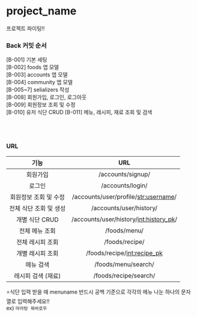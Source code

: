 # project_name

프로젝트 파이팅!!


### Back 커밋 순서

[B-001] 기본 세팅   
[B-002] foods 앱 모델   
[B-003] accounts 앱 모델    
[B-004] community 앱 모델   
[B-005~7] selializers 작성    
[B-008] 회원가입, 로그인, 로그아웃    
[B-009] 회원정보 조회 및 수정     
[B-010] 유저 식단 CRUD 
[B-011] 메뉴, 레시피, 재료 조회 및 검색


<br><br>

### URL
|          기능          |                   URL                    |
| :--------------------: | :--------------------------------------: |
|        회원가입        |            /accounts/signup/             |
|         로그인         |             /accounts/login/             |
| 회원정보 조회 및 수정  |  /accounts/user/profile/<str:username>/  |
| 전체 식단 조회 및 생성 |         /accounts/user/history/          |
|     개별 식단 CRUD     | /accounts/user/history/<int:history_pk>/ |
|     전체 메뉴 조회     |               /foods/menu/               |
|    전체 레시피 조회    |              /foods/recipe/              |
|    개별 레시피 조회    |      /foods/recipe/<int:recipe_pk>       |
|       메뉴 검색        |           /foods/menu/search/            |
|   레시피 검색 (재료)   |          /foods/recipe/search/           |



⭐식단 입력 받을 때 menuname 반드시 공백 기준으로 각각의 메뉴 나눈 하나의 문자열로 입력해주세요!!     
ex) `마라탕 꿔바로우`
